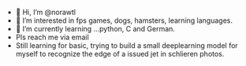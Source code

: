 - 👋 Hi, I’m @norawtl
- 👀 I’m interested in fps games, dogs, hamsters, learning languages.
- 🌱 I’m currently learning ...python, C and German.
- Pls reach me via email
- Still learning for basic, trying to build a small deeplearning model for myself to recognize the edge of a issued jet in schlieren photos.

<!---
norawtl/norawtl is a ✨ special ✨ repository because its `README.md` (this file) appears on your GitHub profile.
You can click the Preview link to take a look at your changes.
--->
